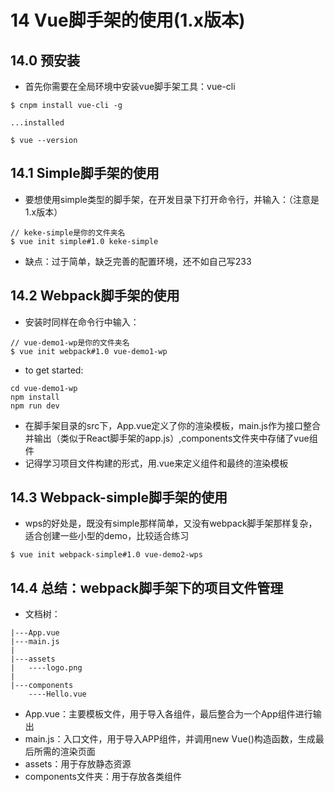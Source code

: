 # 14 Vue脚手架的使用(1.x版本)

## 14.0 预安装

- 首先你需要在全局环境中安装vue脚手架工具：vue-cli
```
$ cnpm install vue-cli -g

...installed

$ vue --version
```

## 14.1 Simple脚手架的使用
- 要想使用simple类型的脚手架，在开发目录下打开命令行，并输入：（注意是1.x版本）
```
// keke-simple是你的文件夹名
$ vue init simple#1.0 keke-simple
```
- 缺点：过于简单，缺乏完善的配置环境，还不如自己写233

## 14.2 Webpack脚手架的使用
- 安装时同样在命令行中输入：
```
// vue-demo1-wp是你的文件夹名
$ vue init webpack#1.0 vue-demo1-wp
```
- to get started:
```
cd vue-demo1-wp
npm install
npm run dev
```
- 在脚手架目录的src下，App.vue定义了你的渲染模板，main.js作为接口整合并输出（类似于React脚手架的app.js）,components文件夹中存储了vue组件
- 记得学习项目文件构建的形式，用.vue来定义组件和最终的渲染模板

## 14.3 Webpack-simple脚手架的使用
- wps的好处是，既没有simple那样简单，又没有webpack脚手架那样复杂，适合创建一些小型的demo，比较适合练习
```
$ vue init webpack-simple#1.0 vue-demo2-wps
```

## 14.4 总结：webpack脚手架下的项目文件管理
- 文档树：
```
|---App.vue
|---main.js
|
|---assets
|   ----logo.png
|
|---components
    ----Hello.vue
```
- App.vue：主要模板文件，用于导入各组件，最后整合为一个App组件进行输出
- main.js：入口文件，用于导入APP组件，并调用new Vue()构造函数，生成最后所需的渲染页面
- assets：用于存放静态资源
- components文件夹：用于存放各类组件